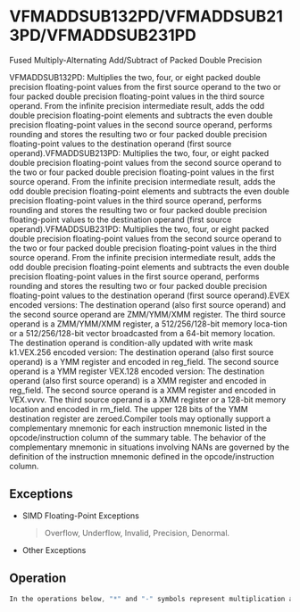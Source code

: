 # VFMADDSUB132PD/VFMADDSUB213PD/VFMADDSUB231PD

Fused Multiply-Alternating Add/Subtract of Packed Double Precision

VFMADDSUB132PD: Multiplies the two, four, or eight packed double precision floating-point values from the first source operand to the two or four packed double precision floating-point values in the third source operand.
From the infinite precision intermediate result, adds the odd double precision floating-point elements and subtracts the even double precision floating-point values in the second source operand, performs rounding and stores the resulting two or four packed double precision floating-point values to the destination operand (first source operand).VFMADDSUB213PD: Multiplies the two, four, or eight packed double precision floating-point values from the second source operand to the two or four packed double precision floating-point values in the first source operand.
From the infinite precision intermediate result, adds the odd double precision floating-point elements and subtracts the even double precision floating-point values in the third source operand, performs rounding and stores the resulting two or four packed double precision floating-point values to the destination operand (first source operand).VFMADDSUB231PD: Multiplies the two, four, or eight packed double precision floating-point values from the second source operand to the two or four packed double precision floating-point values in the third source operand.
From the infinite precision intermediate result, adds the odd double precision floating-point elements and subtracts the even double precision floating-point values in the first source operand, performs rounding and stores the resulting two or four packed double precision floating-point values to the destination operand (first source operand).EVEX encoded versions: The destination operand (also first source operand) and the second source operand are ZMM/YMM/XMM register.
The third source operand is a ZMM/YMM/XMM register, a 512/256/128-bit memory loca-tion or a 512/256/128-bit vector broadcasted from a 64-bit memory location.
The destination operand is condition-ally updated with write mask k1.VEX.256 encoded version: The destination operand (also first source operand) is a YMM register and encoded in reg_field.
The second source operand is a YMM register VEX.128 encoded version: The destination operand (also first source operand) is a XMM register and encoded in reg_field.
The second source operand is a XMM register and encoded in VEX.vvvv.
The third source operand is a XMM register or a 128-bit memory location and encoded in rm_field.
The upper 128 bits of the YMM destination register are zeroed.Compiler tools may optionally support a complementary mnemonic for each instruction mnemonic listed in the opcode/instruction column of the summary table.
The behavior of the complementary mnemonic in situations involving NANs are governed by the definition of the instruction mnemonic defined in the opcode/instruction column.

## Exceptions

- SIMD Floating-Point Exceptions
  > Overflow, Underflow, Invalid, Precision, Denormal.
- Other Exceptions

## Operation

```C
In the operations below, "*" and "-" symbols represent multiplication and subtraction with infinite precision inputs and outputs (no rounding).VFMADDSUB132PD DEST, SRC2, SRC3 IF (VEX.128) THEN DEST[63:0] := RoundFPControl_MXCSR(DEST[63:0]*SRC3[63:0] - SRC2[63:0])DEST[127:64] := RoundFPControl_MXCSR(DEST[127:64]*SRC3[127:64] + SRC2[127:64])DEST[MAXVL-1:128] := 0ELSEIF (VEX.256)DEST[63:0] := RoundFPControl_MXCSR(DEST[63:0]*SRC3[63:0] - SRC2[63:0])DEST[127:64] := RoundFPControl_MXCSR(DEST[127:64]*SRC3[127:64] + SRC2[127:64])DEST[191:128] := RoundFPControl_MXCSR(DEST[191:128]*SRC3[191:128] - SRC2[191:128])DEST[255:192] := RoundFPControl_MXCSR(DEST[255:192]*SRC3[255:192] + SRC2[255:192]FIVFMADDSUB213PD DEST, SRC2, SRC3 IF (VEX.128) THEN DEST[63:0] := RoundFPControl_MXCSR(SRC2[63:0]*DEST[63:0] - SRC3[63:0])DEST[127:64] := RoundFPControl_MXCSR(SRC2[127:64]*DEST[127:64] + SRC3[127:64])DEST[MAXVL-1:128] := 0ELSEIF (VEX.256)DEST[63:0] := RoundFPControl_MXCSR(SRC2[63:0]*DEST[63:0] - SRC3[63:0])DEST[127:64] := RoundFPControl_MXCSR(SRC2[127:64]*DEST[127:64] + SRC3[127:64])DEST[191:128] := RoundFPControl_MXCSR(SRC2[191:128]*DEST[191:128] - SRC3[191:128])DEST[255:192] := RoundFPControl_MXCSR(SRC2[255:192]*DEST[255:192] + SRC3[255:192]FIVFMADDSUB231PD DEST, SRC2, SRC3 IF (VEX.128) THEN DEST[63:0] := RoundFPControl_MXCSR(SRC2[63:0]*SRC3[63:0] - DEST[63:0])DEST[127:64] := RoundFPControl_MXCSR(SRC2[127:64]*SRC3[127:64] + DEST[127:64])DEST[MAXVL-1:128] := 0ELSEIF (VEX.256)DEST[63:0] := RoundFPControl_MXCSR(SRC2[63:0]*SRC3[63:0] - DEST[63:0])DEST[127:64] := RoundFPControl_MXCSR(SRC2[127:64]*SRC3[127:64] + DEST[127:64])DEST[191:128] := RoundFPControl_MXCSR(SRC2[191:128]*SRC3[191:128] - DEST[191:128])DEST[255:192] := RoundFPControl_MXCSR(SRC2[255:192]*SRC3[255:192] + DEST[255:192]FIVFMADDSUB132PD DEST, SRC2, SRC3 (EVEX encoded version, when src3 operand is a register)(KL, VL) = (2, 128), (4, 256), (8, 512)IF (VL = 512) AND (EVEX.b = 1)THENELSE SET_ROUNDING_MODE_FOR_THIS_INSTRUCTION(MXCSR.RC);FI;FOR j := 0 TO KL-1i := j * 64IF k1[j] OR *no writemask*THEN IF j *is even*THEN DEST[i+63:i] := RoundFPControl(DEST[i+63:i]*SRC3[i+63:i] - SRC2[i+63:i])ELSE DEST[i+63:i] := RoundFPControl(DEST[i+63:i]*SRC3[i+63:i] + SRC2[i+63:i])FIELSE IF *merging-masking*; merging-maskingTHEN *DEST[i+63:i] remains unchanged*ELSE ; zeroing-maskingDEST[i+63:i] := 0FIFI;ENDFORDEST[MAXVL-1:VL] := 0VFMADDSUB132PD DEST, SRC2, SRC3 (EVEX encoded version, when src3 operand is a memory source)(KL, VL) = (2, 128), (4, 256), (8, 512)FOR j := 0 TO KL-1i := j * 64IF k1[j] OR *no writemask*THEN IF j *is even*THEN IF (EVEX.b = 1) THENDEST[i+63:i] := RoundFPControl_MXCSR(DEST[i+63:i]*SRC3[63:0] - SRC2[i+63:i])ELSE DEST[i+63:i] := RoundFPControl_MXCSR(DEST[i+63:i]*SRC3[i+63:i] - SRC2[i+63:i])FI;ELSE IF (EVEX.b = 1) THENDEST[i+63:i] := RoundFPControl_MXCSR(DEST[i+63:i]*SRC3[63:0] + SRC2[i+63:i])ELSE DEST[i+63:i] := RoundFPControl_MXCSR(DEST[i+63:i]*SRC3[i+63:i] + SRC2[i+63:i])FI;FIELSE ELSE ; zeroing-maskingDEST[i+63:i] := 0FIFI;ENDFORDEST[MAXVL-1:VL] := 0VFMADDSUB213PD DEST, SRC2, SRC3 (EVEX encoded version, when src3 operand is a register)(KL, VL) = (2, 128), (4, 256), (8, 512)IF (VL = 512) AND (EVEX.b = 1)THENSET_ROUNDING_MODE_FOR_THIS_INSTRUCTION(EVEX.RC);ELSE SET_ROUNDING_MODE_FOR_THIS_INSTRUCTION(MXCSR.RC);FI;FOR j := 0 TO KL-1i := j * 64IF k1[j] OR *no writemask*THEN IF j *is even*THEN DEST[i+63:i] := RoundFPControl(SRC2[i+63:i]*DEST[i+63:i] - SRC3[i+63:i])ELSE DEST[i+63:i] := RoundFPControl(SRC2[i+63:i]*DEST[i+63:i] + SRC3[i+63:i])FIELSE IF *merging-masking*; merging-maskingTHEN *DEST[i+63:i] remains unchanged*ELSE ; zeroing-maskingDEST[i+63:i] := 0FIFI;ENDFORDEST[MAXVL-1:VL] := 0VFMADDSUB213PD DEST, SRC2, SRC3 (EVEX encoded version, when src3 operand is a memory source)(KL, VL) = (2, 128), (4, 256), (8, 512)FOR j := 0 TO KL-1i := j * 64IF k1[j] OR *no writemask*THEN IF j *is even*THEN IF (EVEX.b = 1) THENDEST[i+63:i] := RoundFPControl_MXCSR(SRC2[i+63:i]*DEST[i+63:i] - SRC3[63:0])ELSE DEST[i+63:i] := RoundFPControl_MXCSR(SRC2[i+63:i]*DEST[i+63:i] - SRC3[i+63:i])FI;THENDEST[i+63:i] := RoundFPControl_MXCSR(SRC2[i+63:i]*DEST[i+63:i] + SRC3[63:0])ELSE DEST[i+63:i] := RoundFPControl_MXCSR(SRC2[i+63:i]*DEST[i+63:i] + SRC3[i+63:i])FI;FIELSE IF *merging-masking*; merging-maskingTHEN *DEST[i+63:i] remains unchanged*ELSE ; zeroing-maskingDEST[i+63:i] := 0FIFI;ENDFORDEST[MAXVL-1:VL] := 0VFMADDSUB231PD DEST, SRC2, SRC3 (EVEX encoded version, when src3 operand is a register)(KL, VL) = (2, 128), (4, 256), (8, 512)IF (VL = 512) AND (EVEX.b = 1)THENSET_ROUNDING_MODE_FOR_THIS_INSTRUCTION(EVEX.RC);ELSE SET_ROUNDING_MODE_FOR_THIS_INSTRUCTION(MXCSR.RC);FI;FOR j := 0 TO KL-1i := j * 64IF k1[j] OR *no writemask*THEN IF j *is even*THEN DEST[i+63:i] := RoundFPControl(SRC2[i+63:i]*SRC3[i+63:i] - DEST[i+63:i])ELSE DEST[i+63:i] := RoundFPControl(SRC2[i+63:i]*SRC3[i+63:i] + DEST[i+63:i])FIELSE IF *merging-masking*; merging-maskingTHEN *DEST[i+63:i] remains unchanged*ELSE ; zeroing-maskingDEST[i+63:i] := 0FIFI;ENDFORDEST[MAXVL-1:VL] := 0VFMADDSUB231PD DEST, SRC2, SRC3 (EVEX encoded version, when src3 operand is a memory source)(KL, VL) = (2, 128), (4, 256), (8, 512)FOR j := 0 TO KL-1i := j * 64IF k1[j] OR *no writemask*THEN IF (EVEX.b = 1) THENDEST[i+63:i] := RoundFPControl_MXCSR(SRC2[i+63:i]*SRC3[63:0] - DEST[i+63:i])ELSE DEST[i+63:i] := RoundFPControl_MXCSR(SRC2[i+63:i]*SRC3[i+63:i] - DEST[i+63:i])FI;ELSE IF (EVEX.b = 1) THENDEST[i+63:i] := RoundFPControl_MXCSR(SRC2[i+63:i]*SRC3[63:0] + DEST[i+63:i])ELSE DEST[i+63:i] := RoundFPControl_MXCSR(SRC2[i+63:i]*SRC3[i+63:i] + DEST[i+63:i])FI;FIELSE IF *merging-masking*; merging-maskingTHEN *DEST[i+63:i] remains unchanged*ELSE ; zeroing-maskingDEST[i+63:i] := 0FIFI;ENDFORDEST[MAXVL-1:VL] := 0Intel C/C++ Compiler Intrinsic EquivalentVFMADDSUBxxxPD __m512d _mm512_fmaddsub_pd(__m512d a, __m512d b, __m512d c);VFMADDSUBxxxPD __m512d _mm512_fmaddsub_round_pd(__m512d a, __m512d b, __m512d c, int r);VFMADDSUBxxxPD __m512d _mm512_mask_fmaddsub_pd(__m512d a, __mmask8 k, __m512d b, __m512d c);VFMADDSUBxxxPD __m512d _mm512_maskz_fmaddsub_pd(__mmask8 k, __m512d a, __m512d b, __m512d c);VFMADDSUBxxxPD __m512d _mm512_mask3_fmaddsub_pd(__m512d a, __m512d b, __m512d c, __mmask8 k);VFMADDSUBxxxPD __m512d _mm512_mask_fmaddsub_round_pd(__m512d a, __mmask8 k, __m512d b, __m512d c, int r);VFMADDSUBxxxPD __m512d _mm512_maskz_fmaddsub_round_pd(__mmask8 k, __m512d a, __m512d b, __m512d c, int r);VFMADDSUBxxxPD __m512d _mm512_mask3_fmaddsub_round_pd(__m512d a, __m512d b, __m512d c, __mmask8 k, int r);VFMADDSUBxxxPD __m256d _mm256_mask_fmaddsub_pd(__m256d a, __mmask8 k, __m256d b, __m256d c);VFMADDSUBxxxPD __m256d _mm256_maskz_fmaddsub_pd(__mmask8 k, __m256d a, __m256d b, __m256d c);VFMADDSUBxxxPD __m256d _mm256_mask3_fmaddsub_pd(__m256d a, __m256d b, __m256d c, __mmask8 k);VFMADDSUBxxxPD __m128d _mm_mask_fmaddsub_pd(__m128d a, __mmask8 k, __m128d b, __m128d c);VFMADDSUBxxxPD __m128d _mm_maskz_fmaddsub_pd(__mmask8 k, __m128d a, __m128d b, __m128d c);VFMADDSUBxxxPD __m128d _mm_mask3_fmaddsub_pd(__m128d a, __m128d b, __m128d c, __mmask8 k);VFMADDSUBxxxPD __m128d _mm_fmaddsub_pd (__m128d a, __m128d b, __m128d c);VFMADDSUBxxxPD __m256d _mm256_fmaddsub_pd (__m256d a, __m256d b, __m256d c);
```

